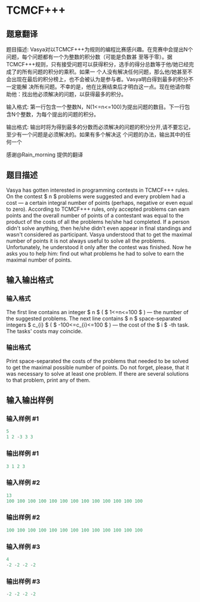 # TCMCF+++

## 题意翻译

题目描述: Vasya对以TCMCF+++为规则的编程比赛感兴趣。在竞赛中会提出N个问题，每个问题都有一个为整数的积分数（可能是负数甚 至等于零）。据TCMCF+++规则，只有接受问题可以获得积分，选手的得分总数等于他/她已经完成了的所有问题的积分的乘积。如果一 个人没有解决任何问题，那么他/她甚至不会出现在最后的积分榜上，也不会被认为是参与者。Vasya明白得到最多的积分不一定能解 决所有问题。不幸的是，他在比赛结束后才明白这一点。现在他请你帮助他：找出他必须解决的问题，以获得最多的积分。

输入格式: 第一行包含一个整数N，N(1<=n<=100)为提出问题的数目。下一行包含N个整数，为每个提出的问题的积分。

输出格式: 输出时将为得到最多的分数而必须解决的问题的积分分开,请不要忘记，至少有一个问题是必须解决的。如果有多个解决这 个问题的办法，输出其中的任何一个

感谢@Rain_morning 提供的翻译

## 题目描述

Vasya has gotten interested in programming contests in TCMCF+++ rules. On the contest $ n $ problems were suggested and every problem had a cost — a certain integral number of points (perhaps, negative or even equal to zero). According to TCMCF+++ rules, only accepted problems can earn points and the overall number of points of a contestant was equal to the product of the costs of all the problems he/she had completed. If a person didn't solve anything, then he/she didn't even appear in final standings and wasn't considered as participant. Vasya understood that to get the maximal number of points it is not always useful to solve all the problems. Unfortunately, he understood it only after the contest was finished. Now he asks you to help him: find out what problems he had to solve to earn the maximal number of points.

## 输入输出格式

### 输入格式

The first line contains an integer $ n $ ( $ 1<=n<=100 $ ) — the number of the suggested problems. The next line contains $ n $ space-separated integers $ c_{i} $ ( $ -100<=c_{i}<=100 $ ) — the cost of the $ i $ -th task. The tasks' costs may coinсide.

### 输出格式

Print space-separated the costs of the problems that needed to be solved to get the maximal possible number of points. Do not forget, please, that it was necessary to solve at least one problem. If there are several solutions to that problem, print any of them.

## 输入输出样例

### 输入样例 #1

```cpp
5
1 2 -3 3 3

```
### 输出样例 #1

```cpp
3 1 2 3 

```
### 输入样例 #2

```cpp
13
100 100 100 100 100 100 100 100 100 100 100 100 100

```
### 输出样例 #2

```cpp
100 100 100 100 100 100 100 100 100 100 100 100 100 

```
### 输入样例 #3

```cpp
4
-2 -2 -2 -2

```
### 输出样例 #3

```cpp
-2 -2 -2 -2 

```
